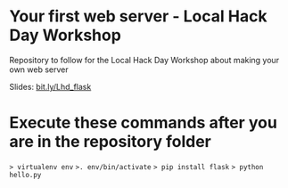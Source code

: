 # Your first web server - Local Hack Day Workshop

Repository to follow for the Local Hack Day Workshop about making your own web server

Slides: [bit.ly/Lhd_flask](http://bit.ly/lhd_flask)

# Execute these commands after you are in the repository folder 

`> virtualenv env`
`>. env/bin/activate`
`> pip install flask`
`> python hello.py`
